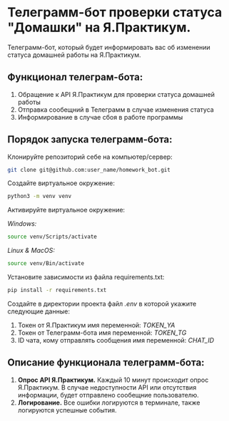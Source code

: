 # Телеграмм-бот проверки статуса "Домашки" на Я.Практикум.

Телеграмм-бот, который будет информировать вас об изменении статуса домашней работы на Я.Практикум.

## Функционал телеграм-бота:

1. Обращение к API Я.Практикум для проверки статуса домашней работы
2. Отправка сообещний в Телеграмм в случае изменения статуса
3. Информирование в случае сбоя в работе программы

## Порядок запуска телеграмм-бота:

Клонируйте репозиторий себе на компьютер/сервер:

```bash
git clone git@github.com:user_name/homework_bot.git
```

Создайте виртуальное окружение:

```bash
python3 -m venv venv
```

Активируйте виртуальное окружение:

*Windows:*
```bash
source venv/Scripts/activate
```
*Linux & MacOS:*
```bash
source venv/Bin/activate
```

Установите зависимости из файла requirements.txt:

```bash
pip install -r requirements.txt
```

Создайте в директории проекта файл *.env* в которой укажите следующие данные:
1. Токен от Я.Практикум имя переменной: *TOKEN_YA*
2. Токен от Телеграмм-бота имя переменной: *TOKEN_TG*
3. ID чата, кому отправлять сообщения имя переменной: *CHAT_ID*

## Описание функционала телеграмм-бота:

1. **Опрос API Я.Практикум.** Каждый 10 минут происходит опрос Я.Практикум. В случае недоступности API или отсутствия информации, будет отправлено сообещние пользователю.
2. **Логирование.** Все ошибки логируются в терминале, также логируются успешные события.
